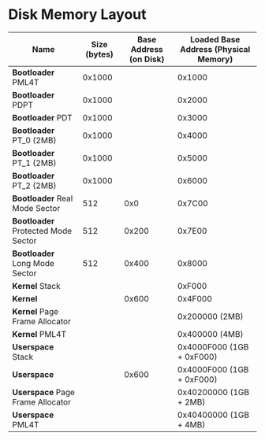 # Disk Memory Layout

|Name|Size (bytes)|Base Address (on Disk)|Loaded Base Address (Physical Memory)|
|--|--|--|--|
|**Bootloader** PML4T|0x1000||0x1000|
|**Bootloader** PDPT|0x1000||0x2000|
|**Bootloader** PDT|0x1000||0x3000|
|**Bootloader** PT_0 (2MB)|0x1000||0x4000|
|**Bootloader** PT_1 (2MB)|0x1000||0x5000|
|**Bootloader** PT_2 (2MB)|0x1000||0x6000|
|**Bootloader** Real Mode Sector|512|0x0|0x7C00|
|**Bootloader** Protected Mode Sector|512|0x200|0x7E00|
|**Bootloader** Long Mode Sector|512|0x400|0x8000|
|**Kernel** Stack|||0xF000|
|**Kernel**||0x600|0x4F000|
|**Kernel** Page Frame Allocator|||0x200000 (2MB)|
|**Kernel** PML4T|||0x400000 (4MB)|
|**Userspace** Stack|||0x4000F000 (1GB + 0xF000)|
|**Userspace**||0x600|0x4000F000 (1GB + 0xF000)|
|**Userspace** Page Frame Allocator|||0x40200000 (1GB + 2MB)|
|**Userspace** PML4T|||0x40400000 (1GB + 4MB)|
